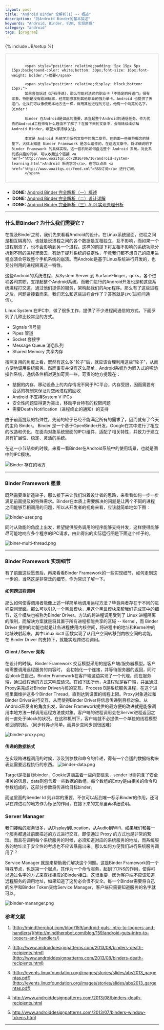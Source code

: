 ```yaml
---
layout: post
title: "Android Binder 全解析(1) -- 概述"
description: "对Android Binder的基本描述"
keywords: "Android, Binder, 机制, 实现原理"
category: "android"
tags: [program]
---
```

{% include JB/setup %}

<div style="border:solid 1.5px #ccc;padding:20px 20px 10px 20px;margin-bottom: 20px;border-radius: 6px;">

          <span style="position: relative;padding: 5px 15px 5px 15px;background-color: white;bottom: 30px;font-size: 16px;font-weight: bolder;">摘要</span>

          <span style="position: relative;display: block;bottom: 15px;">
          如果各位玩过《炉石传说》，那么可能对法师的职业卡「不稳定的传送门」很有印象，特别是没有欧洲玩家，经常能够拿到其他职业的强力单卡。Android 也提供了传送门，让我们可以像使用本地方法一样，调用其他进程的方法，他有一个响亮的名字，Binder！

          Binder 在Android是如此的重要，承当起整个Android的通信任务，作为优秀的Android工程师有什么理由不了解了？在接下来的文章中，会陆陆续续讲解Android Binder，希望大家持续关注。

          本文是 Android 系统学习系列文章中的第二章节，在前面一些细节概念的铺垫下，大体上知道 Binder Framework 是怎么运作的，在这边文章中，将详细说明下 Binder Framework 的具体实现，这一套机制如何盘活整个 Android 系统。对此系列感兴趣的同学，可以收藏这个链接 <a herf="http://www.woaitqs.cc/2016/06/16/android-system-learning.html">Android 系统学习</a>，也可以点击 <a href="http://www.woaitqs.cc/feed.xml">RSS订阅</a> 进行订阅。
          </span>
</div>

- **DONE:** [Android Binder 完全解析（一）概述](http://www.woaitqs.cc/android/2016/05/23/android-binder.html)
- **DONE:** [Android Binder 完全解析（二）设计详解](http://www.woaitqs.cc/android/2016/05/26/android-binder-token.html)
- **DONE:** [Android Binder 完全解析（三）AIDL实现原理分析](http://www.woaitqs.cc/android/2016/05/30/android-binder-proxy-and-token.html)

<!--break-->

--------------

### 什么是Binder? 为什么我们需要它？

在提及Binder之前，我们先来看看Android的设计。在Linux系统里面，进程之间是相互隔离的，也就是说进程之间的各个数据是互相独立，互不影响，而如果一个进程崩溃了，也不会影响到另一个进程。这样的前提下将互相不影响的系统功能分拆到不同的进程里面去，有助于提升系统的稳定性，毕竟我们都不想自己的应用进程崩溃会导致整个手机系统的崩溃。而Android是基于Linux系统进行开发的，也充分利用的进程隔离这一特性。

这些Android的系统进程，从System Server 到 SurfaceFlinger，qcks，各个进程各司其职，支撑起整个Android系统。而我们进行的Android开发也是和这些系统进程打交道，通过他们提供的服务，架构起我们的App程序。那么有了这些进程之后，问题紧接着而来，我们怎么和这些进程合作了？答案就是`IPC`(进程间通信)。

Linux System 在IPC中，做了很多工作，提供了不少进程间通信的方式，下面罗列了几种比较常见的方式。

- Signals 信号量
- Pipes 管道
- Socket 套接字
- Message Queue 消息队列
- Shared Memory 共享内存

按照复用的角度上看，既然有这么多"轮子"后，就应该合理利用这些"轮子"，从而方便地调用系统服务。然而事实并没有这么简单，Android系统作为嵌入式的移动操作系统，通信条件相对更加苛责一些，苛责的地方提现在：

- 拮据的内存，移动设备上的内存情况不同于PC平台，内存受限，因而需要有合适的机制来保证对空闲进程的回收
- Android 不支持System V IPCs
- 安全性问题显得更为突出，移动平台特有的权限问题
- 需要Death Notification（进程终止的通知）的支持

由于前面提及的特殊性，先前的轮子已经不能满足所有的需求了，因而就有了今天的主角 Binder。
Binder 是一个基于OpenBinder开发，Google在其中进行了相应的改造和优化，在面向对象系统里面的IPC/组件，适配了相关特性，并致力于建立具有扩展性、稳定、灵活的系统。

在这一小节结束的时候，来看一看Binder在Android系统中的使用场景，也就是图中的IPC模块。

![Binder 存在的地方](http://i2.buimg.com/f6eaf162ea1a609f.png)

--------------

### Binder Framework 愿景

既然需要重新造轮子，那么接下来让我们沿着设计者的思路，来看看如何一步一步满足前面提及的特殊需求。Binder在本质上需要解决的问题是让两个不同的进程之间能够互相调用的问题，所以从开发者的视角来看，应该就简单地如下图：

![binder-user.png](http://o8p68x17d.bkt.clouddn.com/binder-user.png)

同时从效能的角度上出发，希望提供服务调用的程序能够支持并发，这样使得能够尽可能地响应多个程序的IPC请求，由此得出的实际运行图是下面这个样子的。

![biner-multi-thread.png](http://o8p68x17d.bkt.clouddn.com/biner-multi-thread.png)

--------------

### Binder Framework 实现细节

有了前面这些愿景后，再来看看Binder Framework的一些实现细节，如何走到这一步的，当然这是非常泛的细节，作为常识了解一下。

#### 如何跨进程调用

那么如何使得调用者能像上述一样简单地调用远程方法？毕竟两者存在于不同的进程空间里面。那么可以引入一个黑盒模块，用这个黑盒模块来帮我们完成其中的细节，这个模块也被称为Binder Driver。方法的跨进程调用受到了 Linux 进程隔离的限制，而解决方案就是将其置于所有进程都能共享的区域 -- Kernel，而 Binder Driver 提供的功能也就是让各进程使用内核空间，将进程中的地址和Kernel中的地址映射起来，其中Linux ioctl 函数实现了从用户空间转移到内核空间的功能。在 Binder Driver 的支持下，就能实现跨进程调用。

#### Client / Server 架构

在设计的时候，Binder Framework 交互模型采用的是客户端/服务器模型。客户端需要调用远程服务的内容时， 会初始化一个连接，并等待服务器的返回，同时会block住自己。Binder Framework在客户端这边实现了一个代理，而在服务端，通过线程池的方式来响应请求。在如下图所示，A进程就是客户端，并且通过Proxy来完成对Binder Driver内核的交互。Process B是系统服务进程，在这个进程里面维护这多个Binder Thread，直到达到设置的线程上限。Proxy对象通过和Binder Driver进行交互，从而使得Binder Driver将信息传递到目标对象。从Android开发者的角度出发，Binder Framework提供的最方便的改进就是能像调用本地方法一样调用远程方法或对象。客户端的进程调用会在Server进程返回之前一直处于block的状况。在这种机制下，客户端就不必提供一个单独的线程模型和回调机制。（同步转异步简单，而异步变同步则很困难）

![binder-proxy.png](http://o8p68x17d.bkt.clouddn.com/binder-proxy.png)

#### 传递的数据格式

在实现跨进程调用的时候，涉及到参数和命令的传递，得有一个合适的数据结构来表达需要远程执行的东西。
![binder-data.png](http://o8p68x17d.bkt.clouddn.com/binder-data.png)

Target是指目标binder，Cookie这涵盖着一些内部信息，sender Id则包含了安全相关的信息，data则包含着一些数据的数组。每个数组的Entry是由相关的命令和参数组成的，这部分参数将传递给目标binder。

而这里面的Sender Id 则非常的重要，不仅可以起到唯一标示Binder的作用，还可以在跨进程的地方作为标记的作用，在接下来的文章里再详细说明。

### Server Manager

我们接触的服务很多，从Display到Location，从Audio到Wifi，如果我们和每一个服务都通过前面描述的方式进行交互，即便通过 Proxy 的方式也是非常的繁琐。而且在调用每个系统服务的时候，必须知道对应的系统服务的地址，而系统服务的地址出于安全性的考虑也不应该暴露出来。那么如何方便我们进行系统服务调用了？

Service Manager 就是来帮助我们解决这个问题。这是Binder Framework的一个特殊节点，也是第一个起点。其作为一个命令服务，起到了DNS的作用，使得可以通过名字的方式来查找相应的Binder接口。这很重要，因为客户端不应该知道远程服务的调用地址，如果知道了这势必会很不安全。每一个Binder需要将自己的名字和Binder Token交给Service Manager，客户端只需要知道服务的名字就可以。

![binder-mananger.png](http://o8p68x17d.bkt.clouddn.com/binder-mananger.png)

### 参考文献

1. [http://mindtherobot.com/blog/159/android-guts-intro-to-loopers-and-handlers/](http://mindtherobot.com/blog/159/android-guts-intro-to-loopers-and-handlers/)
2. [http://www.androiddesignpatterns.com/2013/08/binders-death-recipients.html](http://www.androiddesignpatterns.com/2013/08/binders-death-recipients.html)
3. [http://events.linuxfoundation.org/images/stories/slides/abs2013_gargentas.pdf](http://events.linuxfoundation.org/images/stories/slides/abs2013_gargentas.pdf)

4. http://www.androiddesignpatterns.com/2013/08/binders-death-recipients.html
5. http://www.androiddesignpatterns.com/2013/07/binders-window-tokens.html


--------------
